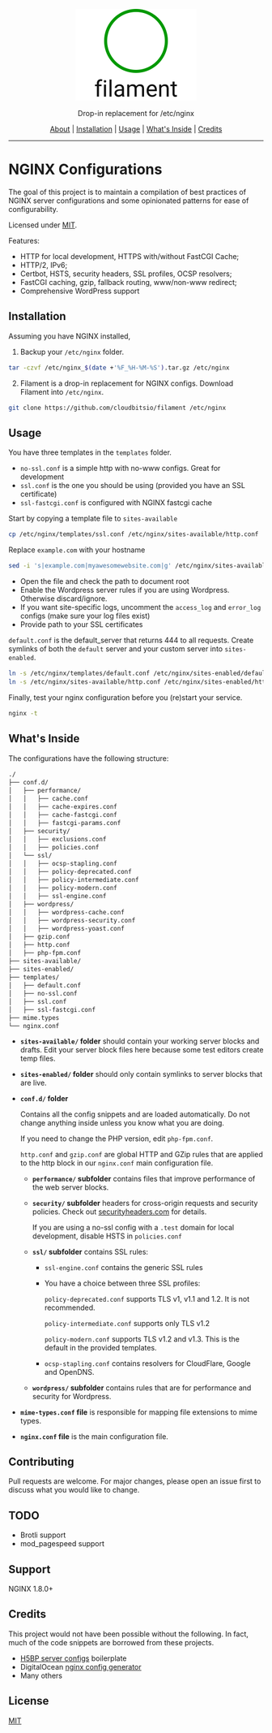 <p align="center">
  <a href="https://github.com/cloudbitsio/filament"><img width="240" src="filament.svg" /></a>
</p>
<p align="center">Drop-in replacement for /etc/nginx</p>
<p align="center">
  <a href="#nginx-configurations">About</a> |
  <a href="#installation">Installation</a> |
  <a href="#usage">Usage</a> |
  <a href="#whats-inside">What's Inside</a> |
  <a href="#credits">Credits</a>
</p>

---

# NGINX Configurations

The goal of this project is to maintain a compilation of best practices of NGINX server configurations and some opinionated patterns for ease of configurability.

Licensed under [MIT](./LICENSE).

Features: 
- HTTP for local development, HTTPS with/without FastCGI Cache;
- HTTP/2, IPv6;
- Certbot, HSTS, security headers, SSL profiles, OCSP resolvers;
- FastCGI caching, gzip, fallback routing, www/non-www redirect; 
- Comprehensive WordPress support

## Installation

Assuming you have NGINX installed, 

1. Backup your `/etc/nginx` folder.

```bash
tar -czvf /etc/nginx_$(date +'%F_%H-%M-%S').tar.gz /etc/nginx
```
2. Filament is a drop-in replacement for NGINX configs. Download Filament into `/etc/nginx`.

```bash
git clone https://github.com/cloudbitsio/filament /etc/nginx
```

## Usage

You have three templates in the `templates` folder.

- `no-ssl.conf` is a simple http with no-www configs. Great for development
- `ssl.conf` is the one you should be using (provided you have an SSL certificate)
- `ssl-fastcgi.conf` is configured with NGINX fastcgi cache

Start by copying a template file to `sites-available`

```bash
cp /etc/nginx/templates/ssl.conf /etc/nginx/sites-available/http.conf
```

Replace `example.com` with your hostname

```bash
sed -i 's|example.com|myawesomewebsite.com|g' /etc/nginx/sites-available/http.conf
```

- Open the file and check the path to document root
- Enable the Wordpress server rules if you are using Wordpress. Otherwise discard/ignore.
- If you want site-specific logs, uncomment the `access_log` and `error_log` configs (make sure your log files exist)
- Provide path to your SSL certificates

`default.conf` is the default_server that returns 444 to all requests. Create symlinks of both the `default` server and your custom server into `sites-enabled`.

```bash
ln -s /etc/nginx/templates/default.conf /etc/nginx/sites-enabled/default.conf
ln -s /etc/nginx/sites-available/http.conf /etc/nginx/sites-enabled/http.conf
```

Finally, test your nginx configuration before you (re)start your service.

```bash
nginx -t
```

## What's Inside

The configurations have the following structure: 

```text
./
├── conf.d/
│   ├── performance/
│   │   ├── cache.conf
│   │   ├── cache-expires.conf
│   │   ├── cache-fastcgi.conf
│   │   ├── fastcgi-params.conf
│   ├── security/
│   │   ├── exclusions.conf
│   │   ├── policies.conf
│   └── ssl/
│   │   ├── ocsp-stapling.conf
│   │   ├── policy-deprecated.conf
│   │   ├── policy-intermediate.conf
│   │   ├── policy-modern.conf
│   │   ├── ssl-engine.conf
│   ├── wordpress/
│   │   ├── wordpress-cache.conf
│   │   ├── wordpress-security.conf
│   │   ├── wordpress-yoast.conf
│   ├── gzip.conf
│   ├── http.conf
│   ├── php-fpm.conf
├── sites-available/
├── sites-enabled/
├── templates/
│   ├── default.conf
│   ├── no-ssl.conf
│   ├── ssl.conf
│   ├── ssl-fastcgi.conf
├── mime.types
└── nginx.conf

```

* **`sites-available/` folder** should contain your working server blocks and drafts. Edit your server block files here because some test editors create temp files. 

* **`sites-enabled/` folder** should only contain symlinks to server blocks that are live.

* **`conf.d/` folder**

  Contains all the config snippets and are loaded automatically. Do not change anything inside unless you know what you are doing.

  If you need to change the PHP version, edit `php-fpm.conf`. 
  
  `http.conf` and `gzip.conf` are global HTTP and GZip rules that are applied to the http block in our `nginx.conf` main configuration file.

  * **`performance/` subfolder** contains files that improve performance of the web server blocks.

  * **`security/` subfolder** headers for cross-origin requests and security policies. Check out [securityheaders.com](https://securityheaders.com) for details.

    If you are using a no-ssl config with a `.test` domain for local development, disable HSTS in `policies.conf`

  * **`ssl/` subfolder** contains SSL rules: 

    - `ssl-engine.conf` contains the generic SSL rules

    - You have a choice between three SSL profiles: 
    
      `policy-deprecated.conf` supports TLS v1, v1.1 and 1.2. It is not recommended.

      `policy-intermediate.conf` supports only TLS v1.2

      `policy-modern.conf` supports TLS v1.2 and v1.3. This is the default in the provided templates.

    - `ocsp-stapling.conf` contains resolvers for CloudFlare, Google and OpenDNS.

  * **`wordpress/` subfolder** contains rules that are for performance and security for Wordpress.


* **`mime-types.conf` file** is responsible for mapping file extensions to mime types.

* **`nginx.conf` file** is the main configuration file.

## Contributing

Pull requests are welcome. For major changes, please open an issue first to discuss what you would like to change.

## TODO

- Brotli support
- mod_pagespeed support

## Support

NGINX 1.8.0+

## Credits

This project would not have been possible without the following. In fact, much of the code snippets are borrowed from these projects.

- [H5BP server configs](https://github.com/h5bp/server-configs-nginx) boilerplate
- DigitalOcean [nginx config generator](https://do.co/nginxconfig)
- Many others


## License
[MIT](https://choosealicense.com/licenses/mit/)